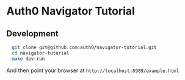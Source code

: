 # Auth0 Navigator Tutorial

## Development

  ```bash
    git clone git@github.com:auth0/navigator-tutorial.git
    cd navigator-tutorial
    make dev-run
  ```

  And then point your browser at `http://localhost:8989/example.html`

